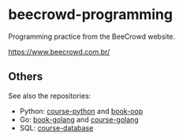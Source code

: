 # beecrowd-programming

Programming practice from the BeeCrowd website.

https://www.beecrowd.com.br/

## Others

See also the repositories:

- Python: [course-python](https://github.com/thiagoneye/course-python) and [book-oop](https://github.com/thiagoneye/book-oop)
- Go: [book-golang](https://github.com/thiagoneye/book-golang) and [course-golang](https://github.com/thiagoneye/course-golang)
- SQL: [course-database](https://github.com/thiagoneye/course-database)
